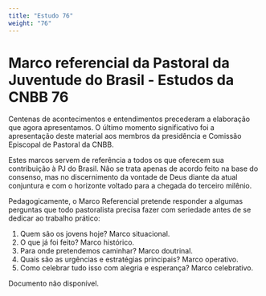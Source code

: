 ```yaml
---
title: "Estudo 76"
weight: "76"
---
```


# Marco referencial da Pastoral da Juventude do Brasil - Estudos da CNBB 76

Centenas de acontecimentos e entendimentos precederam a elaboração que agora apresentamos. O último momento significativo foi a apresentação deste material aos membros da presidência e Comissão Episcopal de Pastoral da CNBB.

Estes marcos servem de referência a todos os que oferecem sua contribuição à PJ do Brasil. Não se trata apenas de acordo feito na base do consenso, mas no discernimento da vontade de Deus diante da atual conjuntura e com o horizonte voltado para a chegada do terceiro milênio.

Pedagogicamente, o Marco Referencial pretende responder a algumas perguntas que todo pastoralista precisa fazer com seriedade antes de se dedicar ao trabalho prático:

1. Quem são os jovens hoje? Marco situacional.
2. O que já foi feito? Marco histórico.
3. Para onde pretendemos caminhar? Marco doutrinal.
4. Quais são as urgências e estratégias principais? Marco operativo.
5. Como celebrar tudo isso com alegria e esperança? Marco celebrativo.

Documento não disponível.
